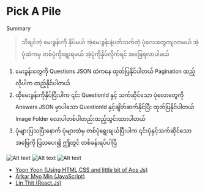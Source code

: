 ﻿# Pick A Pile

Summary

> ‌သိချင်တဲ့ မေးခွန်းကို နှိပ်မယ် အဲ့မေးခွန်းနဲ့ပတ်သက်တဲ့ ပုံလေးတွေကျလာမယ် အဲ့ပုံထဲကမှ တစ်ပုံကိုရွေးရမယ် အဲ့ပုံကိုနှိပ်လိုက်ရင် အဖြေရလာပါမယ်

1. မေးခွန်းတွေကို Questions JSON ထဲကနေ ထုတ်ပြနိုင်ပါတယ် Pagination ထည့်လိုပါက ထည့်နိုင်ပါတယ်
2. ထိုမေးခွန်းကိုနှိပ်ပြီးပါက ၎င်း QuestionId နှင့် သက်ဆိုင်သော
ပုံလေးတွေကို Answers JSON မှာပါသော QuestionId နှင့်ချိတ်ဆက်နိုင်ပြီး ထုတ်ပြနိုင်ပါတယ် 
Image Folder လေးပါတစ်ပါတည်းထည့်သွင်းထားပါတယ်
3. ပုံများပြသပြီး‌နောက် ပုံများထဲမှ တစ်ပုံရွေးချယ်ပြီးပါက ၎င်းပုံနှင့်သက်ဆိုင်သော အဖြေကို ပြသပေး၍ ဤတွင် တစ်ခန်းရပ်ပါပြီ

![Alt text](https://raw.githubusercontent.com/sannlynnhtun-coding/Pick-A-Pile/main/PickAPileFlow1.jpg?token=GHSAT0AAAAAACICUZFLYD36PJW5AKVIQOO2ZJIJ44A)
![Alt text](https://raw.githubusercontent.com/sannlynnhtun-coding/Pick-A-Pile/main/PickAPileFlow2.jpg?token=GHSAT0AAAAAACICUZFKQ7N6AZ5JMRF4T5G4ZJIJ5PQ)
![Alt text](https://raw.githubusercontent.com/sannlynnhtun-coding/Pick-A-Pile/main/PickAPileMindMap.PNG?token=GHSAT0AAAAAACICUZFLBNYWXJKB3S3BYFEUZJIJ5VQ)
- [Yoon Yoon (Using HTML,CSS and little bit of Aos Js)](https://github.com/yoonren6324/Tarot.git)
- [Arkar Myo Min (JavaScript)](https://github.com/akmm-dev/pick-a-pile)
- [Lin Thit (React.Js)](https://github.com/LinThit27/Pick-A-Pile-React-Tailwind-Node-Express)
 



